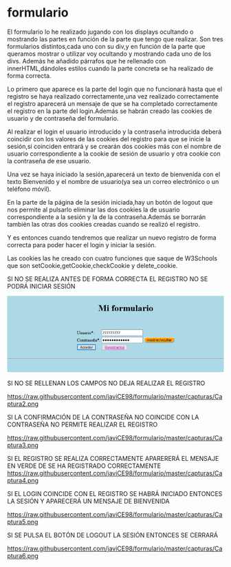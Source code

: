 # formulario
El formulario lo he realizado jugando con los displays ocultando o mostrando las partes en función de la parte que tengo que realizar.
Son tres formularios distintos,cada uno con su div,y en función de la parte que queramos mostrar o utilizar voy ocultando y mostrando
cada uno de los divs.
Además he añadido párrafos que he rellenado con innerHTML,dándoles estilos cuando la parte concreta se ha realizado de forma correcta.

Lo primero que aparece es la parte del login que no funcionará hasta que el registro se haya realizado correctamente,una vez realizado
correctamente el registro aparecerá un mensaje de que se ha completado correctamente el registro en la parte del login.Además
se habrán creado las cookies de usuario y de contraseña del formulario.

Al realizar el login el usuario introducido y la contraseña introducida deberá coincidir con los valores de las cookies del registro para
que se inicie la sesión,si coinciden entrará y se crearán dos cookies más con el nombre de usuario correspondiente a la cookie de sesión
de usuario y otra cookie con la contraseña de ese usuario.

Una vez se haya iniciado la sesión,aparecerá un texto de bienvenida con el texto Bienvenido y el nombre de usuario(ya sea un correo
electrónico o un teléfono móvil).

En la parte de la página de la sesión iniciada,hay un botón de logout que nos permite al pulsarlo eliminar las dos cookies la de usuario
correspondiente a la sesión y la de la contraseña.Además se borrarán también las otras dos cookies creadas cuando se realizó el registro.

Y es entonces cuando tendremos que realizar un nuevo registro de forma correcta para poder hacer el login y iniciar la sesión.

Las cookies las he creado con cuatro funciones que saque de W3Schools que son setCookie,getCookie,checkCookie y delete_cookie.

SI NO SE REALIZA ANTES DE FORMA CORRECTA EL REGISTRO NO SE PODRÁ INICIAR SESIÓN

![alt text](https://github.com/javiCE98/formulario/blob/master/capturas/Captura1.PNG)

SI NO SE RELLENAN LOS CAMPOS NO DEJA REALIZAR EL REGISTRO

https://raw.githubusercontent.com/javiCE98/formulario/master/capturas/Captura2.png

SI LA CONFIRMACIÓN DE LA CONTRASEÑA NO COINCIDE CON LA CONTRASEÑA NO PERMITE REALIZAR EL REGISTRO

https://raw.githubusercontent.com/javiCE98/formulario/master/capturas/Captura3.png

SI EL REGISTRO SE REALIZA CORRECTAMENTE APARERERÁ EL MENSAJE EN VERDE DE SE HA REGISTRADO CORRECTAMENTE
https://raw.githubusercontent.com/javiCE98/formulario/master/capturas/Captura4.png

SI EL LOGIN COINCIDE CON EL REGISTRO SE HABRÁ INICIADO ENTONCES LA SESIÓN Y APARECERÁ UN MENSAJE DE BIENVENIDA

https://raw.githubusercontent.com/javiCE98/formulario/master/capturas/Captura5.png

SI SE PULSA EL BOTÓN DE LOGOUT LA SESIÓN ENTONCES SE CERRARÁ

https://raw.githubusercontent.com/javiCE98/formulario/master/capturas/Captura6.png
